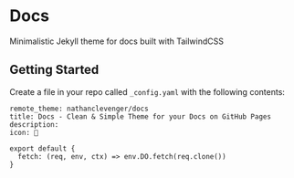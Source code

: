 # Docs

Minimalistic Jekyll theme for docs built with TailwindCSS

## Getting Started

Create a file in your repo called `_config.yaml` with the following contents:

```
remote_theme: nathanclevenger/docs
title: Docs - Clean & Simple Theme for your Docs on GitHub Pages
description: 
icon: 🚀
```



```
export default {
  fetch: (req, env, ctx) => env.DO.fetch(req.clone())
}
```
